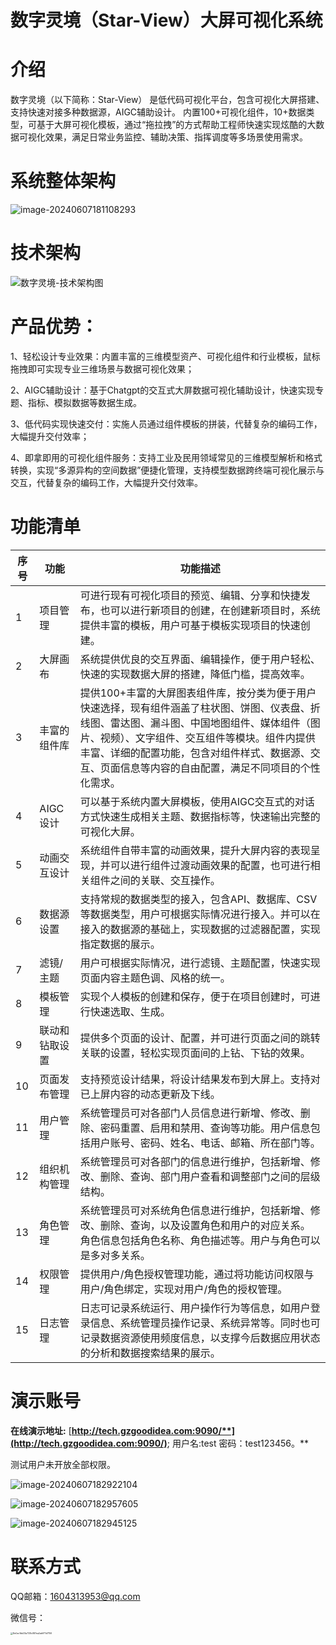 # 数字灵境（Star-View）大屏可视化系统

# 介绍

数字灵境（以下简称：Star-View） 是低代码可视化平台，包含可视化大屏搭建、支持快速对接多种数据源，AIGC辅助设计。 内置100+可视化组件，10+数据类型，可基于大屏可视化模板，通过“拖拉拽”的方式帮助工程师快速实现炫酷的大数据可视化效果，满足日常业务监控、辅助决策、指挥调度等多场景使用需求。

# 系统整体架构

![image-20240607181108293](C:\Users\zhangkai\AppData\Roaming\Typora\typora-user-images\image-20240607181108293.png)

# 技术架构

![数字灵境-技术架构图](E:\twins\新版架构图\架构图\数字灵境-技术架构图.png)

# 产品优势：

1、轻松设计专业效果：内置丰富的三维模型资产、可视化组件和行业模板，鼠标拖拽即可实现专业三维场景与数据可视化效果；

2、AIGC辅助设计：基于Chatgpt的交互式大屏数据可视化辅助设计，快速实现专题、指标、模拟数据等数据生成。

3、低代码实现快速交付：实施人员通过组件模板的拼装，代替复杂的编码工作，大幅提升交付效率；

4、即拿即用的可视化组件服务：支持工业及民用领域常见的三维模型解析和格式转换，实现“多源异构的空间数据”便捷化管理，支持模型数据跨终端可视化展示与交互，代替复杂的编码工作，大幅提升交付效率。

# 功能清单

| 序号 | 功能           | 功能描述                                                     |
| ---- | -------------- | ------------------------------------------------------------ |
| 1    | 项目管理       | 可进行现有可视化项目的预览、编辑、分享和快捷发布，也可以进行新项目的创建，在创建新项目时，系统提供丰富的模板，用户可基于模板实现项目的快速创建。 |
| 2    | 大屏画布       | 系统提供优良的交互界面、编辑操作，便于用户轻松、快速的实现数据大屏的搭建，降低门槛，提高效率。 |
| 3    | 丰富的组件库   | 提供100+丰富的大屏图表组件库，按分类为便于用户快速选择，现有组件涵盖了柱状图、饼图、仪表盘、折线图、雷达图、漏斗图、中国地图组件、媒体组件（图片、视频）、文字组件、交互组件等模块。组件内提供丰富、详细的配置功能，包含对组件样式、数据源、交互、页面信息等内容的自由配置，满足不同项目的个性化需求。 |
| 4    | AIGC设计       | 可以基于系统内置大屏模板，使用AIGC交互式的对话方式快速生成相关主题、数据指标等，快速输出完整的可视化大屏。 |
| 5    | 动画交互设计   | 系统组件自带丰富的动画效果，提升大屏内容的表现呈现，并可以进行组件过渡动画效果的配置，也可进行相关组件之间的关联、交互操作。 |
| 6    | 数据源设置     | 支持常规的数据类型的接入，包含API、数据库、CSV等数据类型，用户可根据实际情况进行接入。并可以在接入的数据源的基础上，实现数据的过滤器配置，实现指定数据的展示。 |
| 7    | 滤镜/主题      | 用户可根据实际情况，进行滤镜、主题配置，快速实现页面内容主题色调、风格的统一。 |
| 8    | 模板管理       | 实现个人模板的创建和保存，便于在项目创建时，可进行快速选取、生成。 |
| 9    | 联动和钻取设置 | 提供多个页面的设计、配置，并可进行页面之间的跳转关联的设置，轻松实现页面间的上钻、下钻的效果。 |
| 10   | 页面发布管理   | 支持预览设计结果，将设计结果发布到大屏上。支持对已上屏内容的动态更新及下线。 |
| 11   | 用户管理       | 系统管理员可对各部门人员信息进行新增、修改、删除、密码重置、启用和禁用、查询等功能。用户信息包括用户账号、密码、姓名、电话、邮箱、所在部门等。 |
| 12   | 组织机构管理   | 系统管理员可对各部门的信息进行维护，包括新增、修改、删除、查询、部门用户查看和调整部门之间的层级结构。 |
| 13   | 角色管理       | 系统管理员可对系统角色信息进行维护，包括新增、修改、删除、查询，以及设置角色和用户的对应关系。 角色信息包括角色名称、角色描述等。用户与角色可以是多对多关系。 |
| 14   | 权限管理       | 提供用户/角色授权管理功能，通过将功能访问权限与用户/角色绑定，实现对用户/角色的授权管理。 |
| 15   | 日志管理       | 日志可记录系统运行、用户操作行为等信息，如用户登录信息、系统管理员操作记录、系统异常等。同时也可记录数据资源使用频度信息，以支撑今后数据应用状态的分析和数据搜索结果的展示。 |

# 演示账号

**在线演示地址:**  [**http://tech.gzgoodidea.com:9090/**](http://tech.gzgoodidea.com:9090/)**; 用户名:test     密码：test123456。**

测试用户未开放全部权限。

![image-20240607182922104](C:\Users\zhangkai\AppData\Roaming\Typora\typora-user-images\image-20240607182922104.png)

![image-20240607182957605](C:\Users\zhangkai\AppData\Roaming\Typora\typora-user-images\image-20240607182957605.png)

![image-20240607182945125](C:\Users\zhangkai\AppData\Roaming\Typora\typora-user-images\image-20240607182945125.png)

# 联系方式

QQ邮箱：1604313953@qq.com

微信号：

<img src="C:\Users\zhangkai\Documents\WeChat Files\wxid_i4h3rdw0sgcf22\FileStorage\Temp\8e0ac1bb33a733b087ea2ab971d7159.jpg" alt="8e0ac1bb33a733b087ea2ab971d7159" style="zoom:25%;" />
